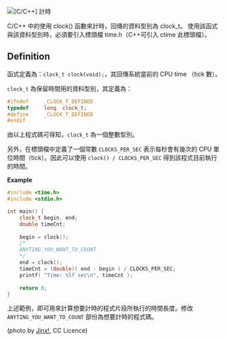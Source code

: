 <!--
[date]: 2011-10-03
[title]:    [C/C++] 計時
[name]:    c-cplusplus-timing
[tag]:        C/C++, time | 計時
-->

![\[C/C++\] 計時][feature photo]

C/C++ 中的使用 clock() 函數來計時，回傳的資料型別為 clock_t。
使用該函式與該資料型別時，必須要引入標頭檔 time.h（C++可引入 ctime 此標頭檔）。

Definition
----------

函式定義為：`clock_t clock(void);`，其回傳系統當前的 CPU time （tick 數）。

`clock_t` 為保留時間用的資料型別，其定義為：

```c++
#ifndef     _CLOCK_T_DEFINED
typedef     long  clock_t;
#define     _CLOCK_T_DEFINED
#endif
```


由以上程式碼可得知，`clock_t` 為一個整數型別。

另外，在標頭檔中定義了一個常數 `CLOCKS_PER_SEC` 表示每秒會有幾次的 CPU 單位時間（tick）。因此可以使用 `clock() / CLOCKS_PER_SEC` 得到該程式目前執行的時間。

**Example**

```c++
#include <time.h>
#include <stdio.h>

int main() {
    clock_t begin, end;
    double timeCnt;
    
    begin = clock();
    /*
    ANYTING_YOU_WANT_TO_COUNT
    */
    end = clock();
    timeCnt = (double)( end - begin ) / CLOCKS_PER_SEC;
    printf( "Time: %lf sec\n", timeCnt );
    
    return 0;
}
```

上述範例，即可用來計算想要計時的程式片段所執行的時間長度。修改 `ANYTING_YOU_WANT_TO_COUNT` 部份為想要計時的程式碼。

(photo by [Jinx!][1], CC Licence)

[1]: http://www.flickr.com/photos/7567658@N04/3462680490/
[feature photo]: http://i.minus.com/jY0vqilQGTzWp.jpg

